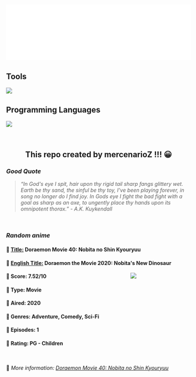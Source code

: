 
<img src="svg/nai.svg" />

<p>
  <h2>Tools</h2>
  <a href="https://skillicons.dev">
    <img src="https://skillicons.dev/icons?i=git,bash,vim,ubuntu,tensorflow,pytorch,docker,raspberrypi" />
  </a>

  <br />

  <h2>Programming Languages</h2>

  <a href="https://skillicons.dev">
    <img src="https://skillicons.dev/icons?i=python,c,cpp" />
  </a>
</p>

<br />

<h2 align="center">This repo created by mercenarioZ !!! 😀</h2>
<h3><i>Good Quote</i></h3>

<blockquote>
<i>
“In God's eye I spit, hair upon thy rigid tail sharp fangs glittery wet. Earth be thy sand, the sinful be thy toy, I've been playing forever, in song no longer do I find joy. In Gods eye I fight the bad fight with a goal as sharp as an axe, to ungently place thy hands upon its omnipotent thorax.” - A.K. Kuykendall
</i>
</blockquote>

<br />

<h3><i>Random anime</i></h3>

<h4>
  <strong>🥭 <u>Title:</u></strong> Doraemon Movie 40: Nobita no Shin Kyouryuu
</h4>

<h4>🌿 <u>English Title:</u> Doraemon the Movie 2020: Nobita's New Dinosaur</h4>

<img align="right" width="165" src=https://cdn.myanimelist.net/images/anime/1745/108659.jpg />

<h4>🌱 Score: 7.52/10</h4>

<h4>🌲 Type: Movie</h4>

<h4>🌴 Aired: 2020</h4>

<h4>🌵 Genres: Adventure, Comedy, Sci-Fi</h4>

<h4>🥑 Episodes: 1</h4>

<h4>🍏 Rating: PG - Children</h4>

<br />

🍂 *More information: [Doraemon Movie 40: Nobita no Shin Kyouryuu](https://myanimelist.net/anime/40044/Doraemon_Movie_40__Nobita_no_Shin_Kyouryuu)*
    
